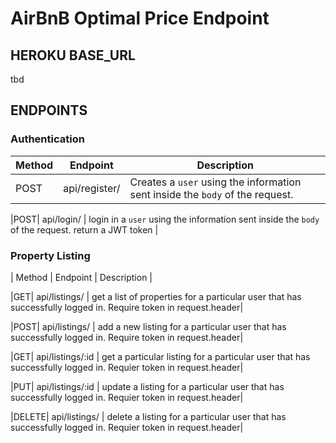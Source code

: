 # AirBnB Optimal Price Endpoint

## HEROKU BASE_URL

tbd

## ENDPOINTS

### Authentication

| Method | Endpoint | Description |
|------------|-------------|---------------|
|POST| api/register/ | Creates a `user` using the information sent inside the `body` of the request.|

|POST| api/login/ | login in a `user` using the information sent inside the `body` of the request. return a JWT token |

### Property Listing

| Method | Endpoint | Description |

|GET| api/listings/ | get a list of properties for a particular user that has successfully logged in. Require token in request.header|

|POST| api/listings/ | add a new listing for a particular user that has successfully logged in. Require token in request.header|

|GET| api/listings/:id | get a particular listing for a particular user that has successfully logged in. Requier token in request.header|

|PUT| api/listings/:id | update a listing for a particular user that has successfully logged in. Requier token in request.header|

|DELETE| api/listings/ | delete a listing for a particular user that has successfully logged in. Requier token in request.header|
